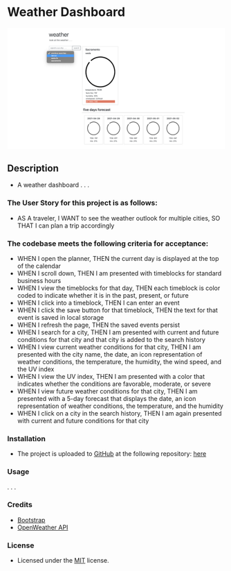 # Weather Dashboard
![alt text](assets/images/screenshot.png)

## Description
- A weather dashboard . . .

### The User Story for this project is as follows:
- AS A traveler, I WANT to see the weather outlook for multiple cities, SO THAT I can plan a trip accordingly

### The codebase meets the following criteria for acceptance:
- WHEN I open the planner, THEN the current day is displayed at the top of the calendar
- WHEN I scroll down, THEN I am presented with timeblocks for standard business hours
- WHEN I view the timeblocks for that day, THEN each timeblock is color coded to indicate whether it is in the past, present, or future
- WHEN I click into a timeblock, THEN I can enter an event
- WHEN I click the save button for that timeblock, THEN the text for that event is saved in local storage
- WHEN I refresh the page, THEN the saved events persist
- WHEN I search for a city, THEN I am presented with current and future conditions for that city and that city is added to the search history
- WHEN I view current weather conditions for that city, THEN I am presented with the city name, the date, an icon representation of weather conditions, the temperature, the humidity, the wind speed, and the UV index
- WHEN I view the UV index, THEN I am presented with a color that indicates whether the conditions are favorable, moderate, or severe
- WHEN I view future weather conditions for that city, THEN I am presented with a 5-day forecast that displays the date, an icon representation of weather conditions, the temperature, and the humidity
- WHEN I click on a city in the search history, THEN I am again presented with current and future conditions for that city

### Installation
- The project is uploaded to [GitHub](https://github.com/) at the following repository: [here](https://github.com/sourslaw/06_Weather_Dashboard)
<!-- - Deployed application may be seen: [here](https://sourslaw.github.io/) -->

### Usage
. . .

### Credits
- [Bootstrap](https://getbootstrap.com/)
- [OpenWeather API](https://openweathermap.org/api)

### License
- Licensed under the [MIT](https://opensource.org/licenses/mit-license.php) license.